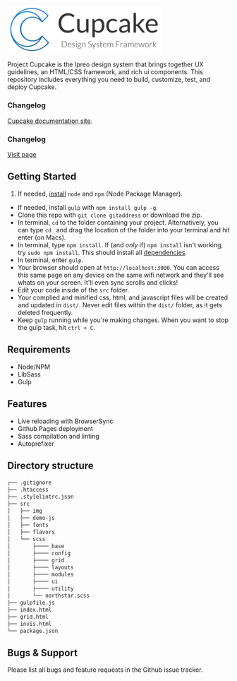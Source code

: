 <img alt="cupcake-logo" src="src/img/cupcake-horizontal-logo.png" width="350">


Project Cupcake is the Ipreo design system that brings together UX guidelines, an HTML/CSS framework, and rich ui components. This repository includes everything you need to build, customize, test, and deploy Cupcake. 

### Changelog
[Cupcake documentation site](https://pages.code.ipreo.com/Ipreo/cupcake-docs/).

### Changelog
[Visit page](CHANGELOG.md)


## Getting Started

1. If needed, [install](http://blog.nodeknockout.com/post/65463770933/how-to-install-node-js-and-npm) `node` and `npm` (Node Package Manager).
- If needed, install `gulp` with `npm install gulp -g`.
- Clone this repo with `git clone gitaddress` or download the zip.
- In terminal, `cd` to the folder containing your project. Alternatively, you can type `cd ` and drag the location of the folder into your terminal and hit enter (on Macs).
- In terminal, type `npm install`. If (and _only_ if) `npm install` isn't working, try `sudo npm install`. This should install all [dependencies](#dependencies).
- In terminal, enter `gulp`.
- Your browser should open at `http://localhost:3000`. You can access this same page on any device on the same wifi network and they'll see whats on your screen. It'll even sync scrolls and clicks!
- Edit your code inside of the `src` folder.
- Your complied and minified css, html, and javascript files will be created and updated in `dist/`. Never edit files within the `dist/` folder, as it gets deleted frequently.
- Keep `gulp` running while you're making changes. When you want to stop the gulp task, hit `ctrl + C`.

## Requirements
- Node/NPM
- LibSass
- Gulp

## Features
- Live reloading with BrowserSync
- Github Pages deployment
- Sass compilation and linting
- Autoprefixer

## Directory structure

```
┌── .gitignore
├── .htaccess
├── .stylelintrc.json
├── src
│   ├── img
│   ├── demo-js
│   ├── fonts
│   ├── flavors
│   └── scss
│       ├──── base
│       ├──── config
│       ├──── grid
│       ├──── layouts
│       ├──── modules
│       ├──── ui
│       ├──── utility
│       └── northstar.scss
├── gulpfile.js
├── index.html
├── grid.html
├── invis.html
└── package.json
```

## Bugs & Support
Please list all bugs and feature requests in the Github issue tracker.


